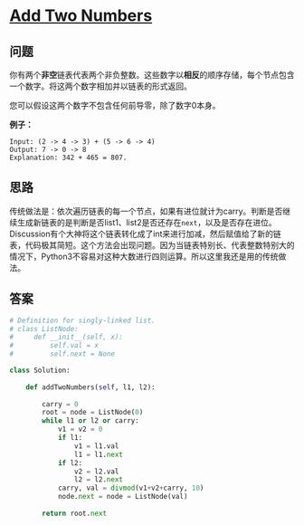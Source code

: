 # [Add Two Numbers](https://leetcode.com/problems/add-two-numbers/)

## 问题

你有两个**非空**链表代表两个非负整数。这些数字以**相反**的顺序存储，每个节点包含一个数字。将这两个数字相加并以链表的形式返回。

您可以假设这两个数字不包含任何前导零，除了数字0本身。

**例子：**

```
Input: (2 -> 4 -> 3) + (5 -> 6 -> 4)
Output: 7 -> 0 -> 8
Explanation: 342 + 465 = 807.
```

## 思路

传统做法是：依次遍历链表的每一个节点，如果有进位就计为carry。判断是否继续生成新链表的是判断是否list1、list2是否还存在`next`，以及是否存在进位。Discussion有个大神将这个链表转化成了int来进行加减，然后赋值给了新的链表，代码极其简短。这个方法会出现问题。因为当链表特别长、代表整数特别大的情况下，Python3不容易对这种大数进行四则运算。所以这里我还是用的传统做法。

## 答案

```python
# Definition for singly-linked list.
# class ListNode:
#     def __init__(self, x):
#         self.val = x
#         self.next = None

class Solution:
    
    def addTwoNumbers(self, l1, l2):
        
        carry = 0
        root = node = ListNode(0)
        while l1 or l2 or carry:
            v1 = v2 = 0
            if l1:
                v1 = l1.val
                l1 = l1.next
            if l2:
                v2 = l2.val
                l2 = l2.next
            carry, val = divmod(v1+v2+carry, 10)
            node.next = node = ListNode(val)
            
        return root.next
```

